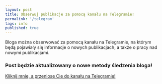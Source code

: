 ```yaml
---
layout: post
title: Obserwuj publikacje za pomocą kanału na Telegramie!
permalink: '/telegram'
tags: info
published: true
---
```


Bloga można obserwować za pomocą kanału na Telegramie, na którym będą pojawiały się informacje o nowych publikacjach, a także o pracy nad nowymi publikacjami.

<h3>Post będzie aktualizowany o nowe metody śledzenia bloga!</h3>

[Kliknij mnie, a przeniose Cie do kanału na Telegramie!](https://t.me/Arturro43_blog)
